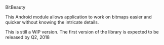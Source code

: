 BitBeauty

This Android module allows application to work on bitmaps easier and quicker without knowing the intricate details.

This is still a WIP version. The first version of the library is expected to be released by Q2, 2018
